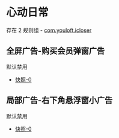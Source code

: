 # 心动日常

存在 2 规则组 - [com.youloft.icloser](/src/apps/com.youloft.icloser.ts)

## 全屏广告-购买会员弹窗广告

默认禁用

- [快照-0](https://i.gkd.li/import/13067183)

## 局部广告-右下角悬浮窗小广告

默认禁用

- [快照-0](https://i.gkd.li/import/13164387)
